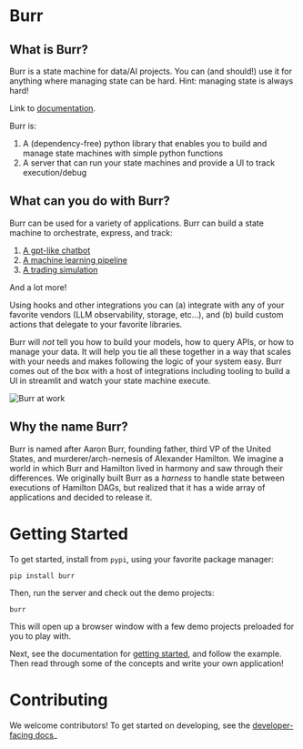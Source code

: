 # Burr

## What is Burr?

Burr is a state machine for data/AI projects. You can (and should!) use it for anything where managing state can be hard. Hint: managing state
is always hard!

Link to [documentation](https://studious-spork-n8kznlw.pages.github.io/).

Burr is:
1. A (dependency-free) python library that enables you to build and manage state machines with simple python functions
2. A server that can run your state machines and provide a UI to track execution/debug

## What can you do with Burr?

Burr can be used for a variety of applications. Burr can build a state machine to orchestrate, express, and track:

1. [A gpt-like chatbot](examples/gpt)
2. [A machine learning pipeline](examples/ml_training)
3. [A trading simulation](examples/simulation)

And a lot more!

Using hooks and other integrations you can (a) integrate with any of your favorite vendors (LLM observability, storage, etc...), and
(b) build custom actions that delegate to your favorite libraries.

Burr will _not_ tell you how to build your models, how to query APIs, or how to manage your data. It will help you tie all these together
in a way that scales with your needs and makes following the logic of your system easy. Burr comes out of the box with a host of integrations
including tooling to build a UI in streamlit and watch your state machine execute.

![Burr at work](./chatbot.gif)

## Why the name Burr?

Burr is named after Aaron Burr, founding father, third VP of the United States, and murderer/arch-nemesis of Alexander Hamilton.
We imagine a world in which Burr and Hamilton lived in harmony and saw through their differences. We originally
built Burr as a _harness_ to handle state between executions of Hamilton DAGs,
but realized that it has a wide array of applications and decided to release it.

# Getting Started

To get started, install from `pypi`, using your favorite package manager:

```
pip install burr
```

Then, run the server and check out the demo projects:

```
burr
```

This will open up a browser window with a few demo projects preloaded for you to play with.

Next, see the documentation for [getting started](https://studious-spork-n8kznlw.pages.github.io/getting_started/simple-example.html), and follow the example.
Then read through some of the concepts and write your own application!

# Contributing

We welcome contributors! To get started on developing, see the [developer-facing docs]([documentation](https://studious-spork-n8kznlw.pages.github.io/contributing))_
